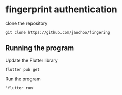 # fingerprint authentication

clone the repository

````
git clone https://github.com/jaochoo/fingering
````


## Running the program

Update the Flutter library
````
flutter pub get
````

Run the program
````
'flutter run' 
````
